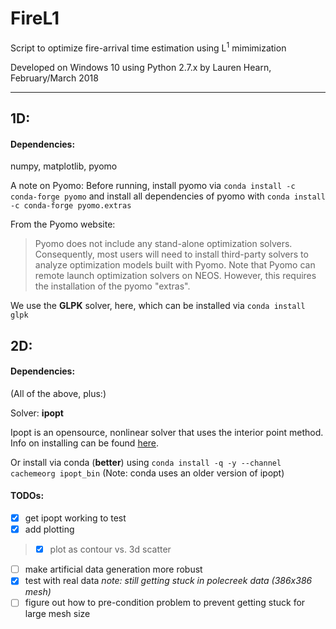 # FireL1

Script to optimize fire-arrival time estimation using L<sup>1</sup> mimimization

Developed on Windows 10 using Python 2.7.x
by Lauren Hearn, February/March 2018
***
## 1D:

#### Dependencies:
numpy, matplotlib, pyomo

A note on Pyomo:
Before running, install pyomo via `conda install -c conda-forge pyomo`
and install all dependencies of pyomo with `conda install -c conda-forge pyomo.extras`

From the Pyomo website:
> Pyomo does not include any stand-alone optimization solvers. Consequently, most users will need to install third-party solvers to analyze optimization models built with Pyomo.
Note that Pyomo can remote launch optimization solvers on NEOS.  However, this requires the installation of the pyomo "extras".

We use the **GLPK** solver, here, which can be installed via `conda install glpk`

## 2D:

#### Dependencies:
(All of the above, plus:)

Solver: **ipopt**

Ipopt is an opensource, nonlinear solver that uses the interior point method. Info on installing can be found [here](https://www.coin-or.org/Ipopt/documentation/).

Or install via conda (**better**) using `conda install -q -y --channel cachemeorg ipopt_bin` (Note: conda uses an older version of ipopt)
#### TODOs:
- [x] get ipopt working to test
- [x] add plotting
> - [x] plot as contour vs. 3d scatter 
- [ ] make artificial data generation more robust
- [x] test with real data _note: still getting stuck in polecreek data (386x386 mesh)_
- [ ] figure out how to pre-condition problem to prevent getting stuck for large mesh size
